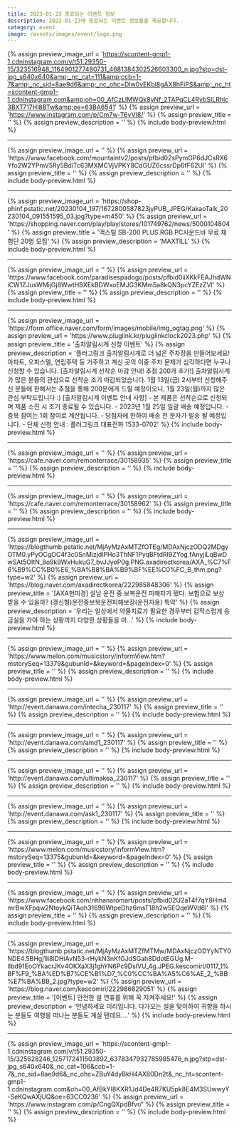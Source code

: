 ```yaml
---
title: 2023-01-23 종료되는 이벤트 정보
description: 2023-01-23에 종료되는 이벤트 정보들을 제공합니다.
category: event
image: /assets/images/event/logo.png
---
```

{% assign preview_image_url = 'https://scontent-gmp1-1.cdninstagram.com/v/t51.29350-15/323516948_1164901277480731_4681384302526603300_n.jpg?stp=dst-jpg_s640x640&amp;_nc_cat=111&amp;ccb=1-7&amp;_nc_sid=8ae9d6&amp;_nc_ohc=Dlw0vEKbl8gAX8hFiPS&amp;_nc_ht=scontent-gmp1-1.cdninstagram.com&amp;oh=00_AfCzLlMWQk8yNf_2TAPqCL4RybSILRhlc3BXT717Hl8BTw&amp;oe=63BA6541' %}
{% assign preview_url = 'https://www.instagram.com/p/Cm7w-T6yVI8/' %}
{% assign preview_title = '' %}
{% assign preview_description = '' %}
{% include body-preview.html %}
<hr>{% assign preview_image_url = '' %}
{% assign preview_url = 'https://www.facebook.com/mountaintv2/posts/pfbid02sPymGP6dJCsRX6Yfo2W2YPmV5Ry5BdiTc63MXMCVjVPKY8CdGUZ6cssrDp6fF62Ul' %}
{% assign preview_title = '' %}
{% assign preview_description = '' %}
{% include body-preview.html %}
<hr>{% assign preview_image_url = 'https://shop-phinf.pstatic.net/20230104_197/1672800587823jyPUB_JPEG/KakaoTalk_20230104_091551595_03.jpg?type=m450' %}
{% assign preview_url = 'https://shopping.naver.com/play/play/stores/101749762/news/5000104804' %}
{% assign preview_title = '맥스틸 SB-200 PLUS RGB PC사운드바 무료 체험단 20명 모집' %}
{% assign preview_description = 'MAXTILL' %}
{% include body-preview.html %}
<hr>{% assign preview_image_url = '' %}
{% assign preview_url = 'https://www.facebook.com/paradisespadogo/posts/pfbid0iiXKkFEAJhdWNiCW1ZJusWMijGj8WwtHBXEkBDWxoEMJG3KMm5a8kQN3pcYZEzZVl' %}
{% assign preview_title = '' %}
{% assign preview_description = '' %}
{% include body-preview.html %}
<hr>{% assign preview_image_url = 'https://form.office.naver.com/form/images/mobile/img_ogtag.png' %}
{% assign preview_url = 'https://www.pluglink.kr/pluglinkclock2023.php' %}
{% assign preview_title = '출차알림시계 신청 이벤트' %}
{% assign preview_description = '플러그링크 출차알림시계로 더 넓은 주차장을 만들어보세요! 아파트, 오피스텔, 연립주택 등 거주하고 계신 곳의 이중 주차 문제가 심각하다면 누구나 신청할 수 있습니다.    [출차알림시계 선착순 마감 안내! 추첨 200개 추가!]  출차알림시계가 많은 분들의 관심으로 선착순 조기 마감되었습니다.  1월 13일(금) 2시부터 신청해주신 분들에 한해서는 추첨을 통해 200분에게 드릴 예정이오니, 1월 23일(월)까지 많은 관심 부탁드립니다 :)   [출차알림시계 이벤트 안내 사항]  - 본 제품은 선착순으로 신청되며 제품 소진 시 조기 종료될 수 있습니다. - 2023년 1월 25일 일괄 배송 예정입니다. - 중복 참여는 1회 참여로 계산됩니다. - 당첨자에 한하여 배송 전 문자가 발송 될 예정입니다. - 단체 신청 안내 : 플러그링크 대표전화 1533-0702' %}
{% include body-preview.html %}
<hr>{% assign preview_image_url = '' %}
{% assign preview_url = 'https://cafe.naver.com/remonterrace/30158935' %}
{% assign preview_title = '' %}
{% assign preview_description = '' %}
{% include body-preview.html %}
<hr>{% assign preview_image_url = '' %}
{% assign preview_url = 'https://cafe.naver.com/remonterrace/30158962' %}
{% assign preview_title = '' %}
{% assign preview_description = '' %}
{% include body-preview.html %}
<hr>{% assign preview_image_url = 'https://blogthumb.pstatic.net/MjAyMzAxMTZfOTEg/MDAxNjczODQ2MDgyOTM0.yPyOCgOC4f3c0SnMizjdlPHo3ThNF1PyqBFtdRI9ZYog.fAnyjiLqBwDwSAt5OItN_8o9k9WxHukuG7_bvJJyoP0g.PNG.axadirectkorea/AXA_%C7%F6%B9%CC%B0%E6_%BA%B8%BA%B9%BF%EE%C0%FC_B_thm.png?type=w2' %}
{% assign preview_url = 'https://blog.naver.com/axadirectkorea/222985848306' %}
{% assign preview_title = '[AXA현미경] 설날 운전 중 보복운전 피해자가 됐다. 보험으로 보상 받을 수 있을까? (갱신형)운전중보복운전피해보장(운전자용) 특약' %}
{% assign preview_description = '우리는 일상에서 약물치료가 필요한 경우부터 갑작스럽게 응급실을 가야 하는 상황까지 다양한 상황들을 마...' %}
{% include body-preview.html %}
<hr>{% assign preview_image_url = '' %}
{% assign preview_url = 'https://www.melon.com/musicstory/informView.htm?mstorySeq=13379&gubunId=&keyword=&pageIndex=0' %}
{% assign preview_title = '' %}
{% assign preview_description = '' %}
{% include body-preview.html %}
<hr>{% assign preview_image_url = '' %}
{% assign preview_url = 'http://event.danawa.com/intecha_230117' %}
{% assign preview_title = '' %}
{% assign preview_description = '' %}
{% include body-preview.html %}
<hr>{% assign preview_image_url = '' %}
{% assign preview_url = 'http://event.danawa.com/amd1_230117' %}
{% assign preview_title = '' %}
{% assign preview_description = '' %}
{% include body-preview.html %}
<hr>{% assign preview_image_url = '' %}
{% assign preview_url = 'http://event.danawa.com/ultimakea_230117' %}
{% assign preview_title = '' %}
{% assign preview_description = '' %}
{% include body-preview.html %}
<hr>{% assign preview_image_url = '' %}
{% assign preview_url = 'http://event.danawa.com/ask1_230117' %}
{% assign preview_title = '' %}
{% assign preview_description = '' %}
{% include body-preview.html %}
<hr>{% assign preview_image_url = '' %}
{% assign preview_url = 'https://www.melon.com/musicstory/informView.htm?mstorySeq=13375&gubunId=&keyword=&pageIndex=0' %}
{% assign preview_title = '' %}
{% assign preview_description = '' %}
{% include body-preview.html %}
<hr>{% assign preview_image_url = '' %}
{% assign preview_url = 'https://www.facebook.com/nhhanaromart/posts/pfbid02U2aT4f7qY8Hm4mrBwXFpqw2NtoykQiTAoh31696WtpeDhz6msT18h2w5EQqeWVd6l' %}
{% assign preview_title = '' %}
{% assign preview_description = '' %}
{% include body-preview.html %}
<hr>{% assign preview_image_url = 'https://blogthumb.pstatic.net/MjAyMzAxMTZfMTMw/MDAxNjczODYyNTY0NDE4.5BHgj1li8iDHiAvN53-rHykN3nKfGJdSGah8DdotEGUg.M-Ilbd91EoOYkacrJKv4OKXaX3j1ghYN6Pc9DsIVU_4g.JPEG.kescomiri/0117_1%BF%F9_%BA%ED%B7%CE%B1%D7_%C0%CC%BA%A5%C6%AE_2_%BB%E7%BA%BB_2.jpg?type=w2' %}
{% assign preview_url = 'https://blog.naver.com/kescomiri/222986829051' %}
{% assign preview_title = '[이벤트] 안전한 설 연휴를 위해 꼭 지켜주세요!' %}
{% assign preview_description = '안녕하세요 미리입니다. 다가오는 설을 맞이하여 귀향을 하시는 분들도 여행을 떠나는 분들도 계실 텐데요....' %}
{% include body-preview.html %}
<hr>{% assign preview_image_url = 'https://scontent-gmp1-1.cdninstagram.com/v/t51.29350-15/325628246_1257172411503892_6378347932785985476_n.jpg?stp=dst-jpg_s640x640&amp;_nc_cat=106&amp;ccb=1-7&amp;_nc_sid=8ae9d6&amp;_nc_ohc=ZBuY4dyBkH4AX80Dn2t&amp;_nc_ht=scontent-gmp1-1.cdninstagram.com&amp;oh=00_AfBkYl8KXR1Jd4De4R7KU5pk8E4M3SUwwyY-SeKQwAXjUQ&amp;oe=63CC0236' %}
{% assign preview_url = 'https://www.instagram.com/p/CngQXpdBfvr/' %}
{% assign preview_title = '' %}
{% assign preview_description = '' %}
{% include body-preview.html %}